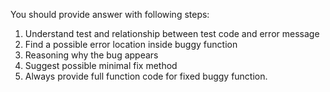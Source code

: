 You should provide answer with following steps: 
1. Understand test and relationship between test code and error message 
2. Find a possible error location inside buggy function 
3. Reasoning why the bug appears 
4. Suggest possible minimal fix method 
5. Always provide full function code for fixed buggy function.
